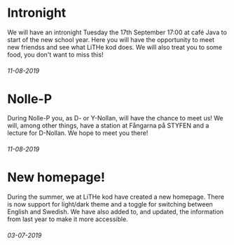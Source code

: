 <div class="post post-border">
	<h1>Intronight</h1>
	<p>We will have an intronight Tuesday the 17th September 17:00 at café Java to start of the new school year. Here you will have the opportunity to meet new friendss and see what LiTHe kod does. We will also treat you to some food, you don't want to miss this!</p>
	<h6>11-08-2019</h6>
</div>
<div class="post post-border">
	<h1>Nolle-P</h1>
	<p>During Nolle-P you, as D- or Y-Nollan, will have the chance to meet us! We will, among other things, have a station at Fångarna på STYFEN and a lecture for D-Nollan. We hope to meet you there!</p>
	<h6>11-08-2019</h6>
</div>
<div class="post">
	<h1>New homepage!</h1>
	<p>During the summer, we at LiTHe kod have created a new homepage. There is now support for light/dark theme and a toggle for switching between English and Swedish. We have also added to, and updated, the information from last year to make it more accessible.</p>
	<h6>03-07-2019</h6>
</div>
